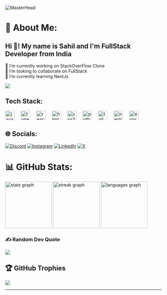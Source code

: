 ![MasterHead](https://user-images.githubusercontent.com/10498744/210012254-234538ff-d198-48aa-8964-37e6fd45d227.gif)
# 💫 About Me:
<h2 align="left">Hi 👋! My name is Sahil and I'm FullStack Developer from India</h2>
🔭 I’m currently working on StackOverFlow Clone<br>👯 I’m looking to collaborate on FullStack<br>🌱 I’m currently learning NextJs<br>

[![](https://visitcount.itsvg.in/api?id=Zydiag&icon=0&color=5)](https://visitcount.itsvg.in)

## Tech Stack:
<div align="left">
  <img src="https://cdn.jsdelivr.net/gh/devicons/devicon/icons/javascript/javascript-original.svg" height="30" alt="javascript logo"  />
  <img width="12" />
  <img src="https://cdn.jsdelivr.net/gh/devicons/devicon/icons/typescript/typescript-original.svg" height="30" alt="typescript logo"  />
  <img width="12" />
  <img src="https://cdn.jsdelivr.net/gh/devicons/devicon/icons/react/react-original.svg" height="30" alt="react logo"  />
  <img width="12" />
  <img src="https://cdn.jsdelivr.net/gh/devicons/devicon/icons/html5/html5-original.svg" height="30" alt="html5 logo"  />
  <img width="12" />
  <img src="https://cdn.jsdelivr.net/gh/devicons/devicon/icons/css3/css3-original.svg" height="30" alt="css3 logo"  />
  <img width="12" />
  <img src="https://cdn.jsdelivr.net/gh/devicons/devicon/icons/python/python-original.svg" height="30" alt="python logo"  />
  <img width="12" />
  <img src="https://cdn.simpleicons.org/tailwindcss/06B6D4" height="30" alt="tailwindcss logo"  />
  <img width="12" />
  <img src="https://cdn.simpleicons.org/nextdotjs/000000" height="30" alt="nextjs logo"  />
  <img width="12" />
  <img src="https://cdn.jsdelivr.net/gh/devicons/devicon/icons/express/express-original.svg" height="30" alt="express logo"  />
</div>



## 🌐 Socials:
[![Discord](https://img.shields.io/badge/Discord-%237289DA.svg?logo=discord&logoColor=white)](https://discord.gg/https://discord.gg/WXr2pfp2) [![Instagram](https://img.shields.io/badge/Instagram-%23E4405F.svg?logo=Instagram&logoColor=white)](https://instagram.com/s_lakha29) [![LinkedIn](https://img.shields.io/badge/LinkedIn-%230077B5.svg?logo=linkedin&logoColor=white)](https://linkedin.com/in/Zydiag) [![X](https://img.shields.io/badge/X-black.svg?logo=X&logoColor=white)](https://x.com/Zydiag) 
# 📊 GitHub Stats:
<div align="left" gap="5">
  <img src="https://github-readme-stats.vercel.app/api?username=zydiag&hide_title=false&hide_rank=true&show_icons=true&include_all_commits=true&count_private=true&disable_animations=false&theme=radical&locale=en&hide_border=false" height="150" alt="stats graph"  />
  <img src="https://streak-stats.demolab.com?user=zydiag&locale=en&mode=daily&theme=radical&hide_border=false&border_radius=5" height="150" alt="streak graph"  />
  <img src="https://github-readme-stats.vercel.app/api/top-langs?username=zydiag&locale=en&hide_title=false&layout=compact&card_width=320&langs_count=5&theme=radical&hide_border=false" height="150" alt="languages graph"  />
</div>

### ✍️ Random Dev Quote
![](https://quotes-github-readme.vercel.app/api?type=horizontal&theme=radical)

## 🏆 GitHub Trophies
![](https://github-profile-trophy.vercel.app/?username=Zydiag&theme=radical&no-frame=false&no-bg=true&margin-w=4)



---
